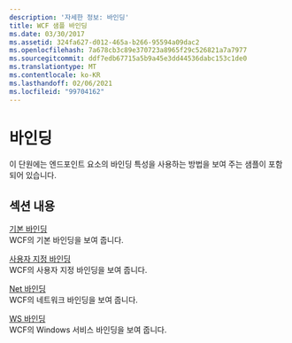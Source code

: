 ```yaml
---
description: '자세한 정보: 바인딩'
title: WCF 샘플 바인딩
ms.date: 03/30/2017
ms.assetid: 324fa627-d012-465a-b266-95594a09dac2
ms.openlocfilehash: 7a678cb3c89e370723a8965f29c526821a7a7977
ms.sourcegitcommit: ddf7edb67715a5b9a45e3dd44536dabc153c1de0
ms.translationtype: MT
ms.contentlocale: ko-KR
ms.lasthandoff: 02/06/2021
ms.locfileid: "99704162"
---
```

# <a name="binding"></a>바인딩

이 단원에는 엔드포인트 요소의 바인딩 특성을 사용하는 방법을 보여 주는 샘플이 포함되어 있습니다.  
  
## <a name="in-this-section"></a>섹션 내용
  
 [기본 바인딩](basic-binding.md)  
 WCF의 기본 바인딩을 보여 줍니다.  
  
 [사용자 지정 바인딩](custom-binding.md)  
 WCF의 사용자 지정 바인딩을 보여 줍니다.  
  
 [Net 바인딩](net-binding.md)  
 WCF의 네트워크 바인딩을 보여 줍니다.  
  
 [WS 바인딩](ws-binding.md)  
 WCF의 Windows 서비스 바인딩을 보여 줍니다.
